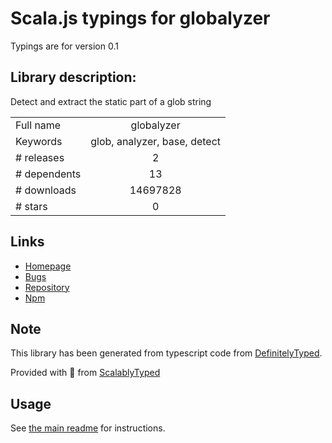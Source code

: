 
# Scala.js typings for globalyzer

Typings are for version 0.1

## Library description:
Detect and extract the static part of a glob string

|                    |                 |
| ------------------ | :-------------: |
| Full name          | globalyzer |
| Keywords           | glob, analyzer, base, detect |
| # releases         | 2 |
| # dependents       | 13 |
| # downloads        | 14697828 |
| # stars            | 0 |

## Links
- [Homepage](https://github.com/terkelg/globalyzer#readme)
- [Bugs](https://github.com/terkelg/globalyzer/issues)
- [Repository](https://github.com/terkelg/globalyzer)
- [Npm](https://www.npmjs.com/package/globalyzer)
    


## Note
This library has been generated from typescript code from [DefinitelyTyped](https://definitelytyped.org).

Provided with :purple_heart: from [ScalablyTyped](https://github.com/oyvindberg/ScalablyTyped)

## Usage
See [the main readme](../../readme.md) for instructions.


